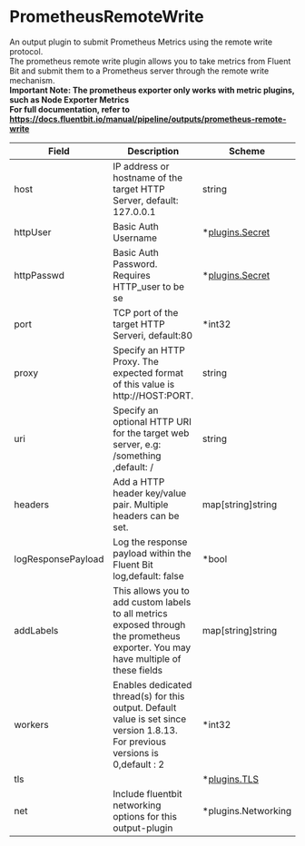 # PrometheusRemoteWrite

An output plugin to submit Prometheus Metrics using the remote write protocol. <br /> The prometheus remote write plugin allows you to take metrics from Fluent Bit and submit them to a Prometheus server through the remote write mechanism. <br /> **Important Note: The prometheus exporter only works with metric plugins, such as Node Exporter Metrics** <br /> **For full documentation, refer to https://docs.fluentbit.io/manual/pipeline/outputs/prometheus-remote-write**


| Field | Description | Scheme |
| ----- | ----------- | ------ |
| host | IP address or hostname of the target HTTP Server, default: 127.0.0.1 | string |
| httpUser | Basic Auth Username | *[plugins.Secret](../secret.md) |
| httpPasswd | Basic Auth Password. Requires HTTP_user to be se | *[plugins.Secret](../secret.md) |
| port | TCP port of the target HTTP Serveri, default:80 | *int32 |
| proxy | Specify an HTTP Proxy. The expected format of this value is http://HOST:PORT. | string |
| uri | Specify an optional HTTP URI for the target web server, e.g: /something ,default: / | string |
| headers | Add a HTTP header key/value pair. Multiple headers can be set. | map[string]string |
| logResponsePayload | Log the response payload within the Fluent Bit log,default: false | *bool |
| addLabels | This allows you to add custom labels to all metrics exposed through the prometheus exporter. You may have multiple of these fields | map[string]string |
| workers | Enables dedicated thread(s) for this output. Default value is set since version 1.8.13. For previous versions is 0,default : 2 | *int32 |
| tls |  | *[plugins.TLS](../tls.md) |
| net | Include fluentbit networking options for this output-plugin | *plugins.Networking |
